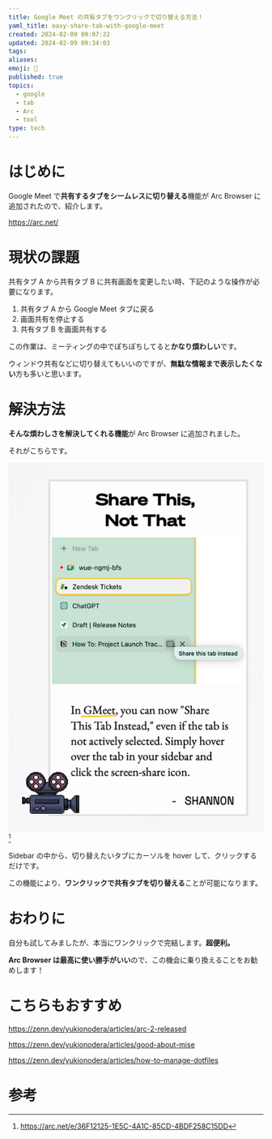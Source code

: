```yaml
---
title: Google Meet の共有タブをワンクリックで切り替える方法！
yaml_title: easy-share-tab-with-google-meet
created: 2024-02-09 09:07:22
updated: 2024-02-09 09:34:03
tags: 
aliases: 
emoji: 🙆
published: true
topics:
  - google
  - tab
  - Arc
  - tool
type: tech
---
```


# はじめに

Google Meet で**共有するタブをシームレスに切り替える**機能が Arc Browser に追加されたので、紹介します。

https://arc.net/

# 現状の課題

共有タブ A から共有タブ B に共有画面を変更したい時、下記のような操作が必要になります。

1. 共有タブ A から Google Meet タブに戻る
2. 画面共有を停止する
3. 共有タブ B を画面共有する

この作業は、ミーティングの中でぽちぽちしてると**かなり煩わしい**です。

ウィンドウ共有などに切り替えてもいいのですが、**無駄な情報まで表示したくない**方も多いと思います。

# 解決方法

**そんな煩わしさを解決してくれる機能**が Arc Browser に追加されました。

それがこちらです。

![](/images/easy-share-tab-with-google-meet-20240209090755.png)[^1]

Sidebar の中から、切り替えたいタブにカーソルを hover して、クリックするだけです。

この機能により、**ワンクリックで共有タブを切り替える**ことが可能になります。

# おわりに

自分も試してみましたが、本当にワンクリックで完結します。**超便利。**

**Arc Browser は最高に使い勝手がいい**ので、この機会に乗り換えることをお勧めします！

# こちらもおすすめ

https://zenn.dev/yukionodera/articles/arc-2-released

https://zenn.dev/yukionodera/articles/good-about-mise

https://zenn.dev/yukionodera/articles/how-to-manage-dotfiles

# 参考

[^1]: https://arc.net/e/36F12125-1E5C-4A1C-85CD-4BDF258C15DD

